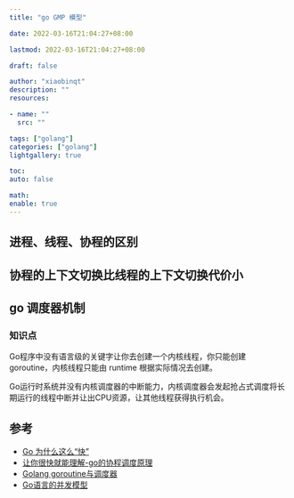 ```yaml
---
title: "go GMP 模型"

date: 2022-03-16T21:04:27+08:00

lastmod: 2022-03-16T21:04:27+08:00

draft: false

author: "xiaobinqt"
description: ""
resources:

- name: ""
  src: ""

tags: ["golang"]
categories: ["golang"]
lightgallery: true

toc:
auto: false

math:
enable: true
---
```


## 进程、线程、协程的区别

## 协程的上下文切换比线程的上下文切换代价小

## go 调度器机制

### 知识点

Go程序中没有语言级的关键字让你去创建一个内核线程，你只能创建 goroutine，内核线程只能由 runtime 根据实际情况去创建。

Go运行时系统并没有内核调度器的中断能力，内核调度器会发起抢占式调度将长期运行的线程中断并让出CPU资源，让其他线程获得执行机会。

## 参考

+ [Go 为什么这么“快”](https://zhuanlan.zhihu.com/p/111346689)
+ [让你很快就能理解-go的协程调度原理](https://blog.csdn.net/weixin_38054045/article/details/104098072)
+ [Golang goroutine与调度器](https://studygolang.com/articles/9211)
+ [Go语言的并发模型](https://www.golangroadmap.com/class/goadvanced/3-4.html#_1-2-%E7%94%A8%E6%88%B7%E7%BA%A7%E7%BA%BF%E7%A8%8B%E6%A8%A1%E5%9E%8B)


